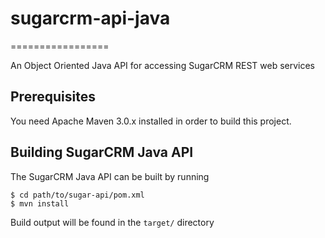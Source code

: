 # sugarcrm-api-java
=================

An Object Oriented Java API for accessing SugarCRM REST web services

## Prerequisites

You need Apache Maven 3.0.x installed in order to build this project.

## Building SugarCRM Java API

The SugarCRM Java API can be built by running

	$ cd path/to/sugar-api/pom.xml
	$ mvn install
	
Build output will be found in the `target/` directory
